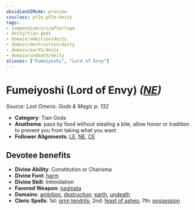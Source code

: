 ```yaml
---
obsidianUIMode: preview
cssclass: pf2e,pf2e-deity
tags:
- compendium/src/pf2e/logm
- deity/tian-gods
- domain/ambition/deity
- domain/destruction/deity
- domain/earth/deity
- domain/undeath/deity
aliases: ["Fumeiyoshi", "Lord of Envy"]
---
```

# Fumeiyoshi (Lord of Envy) *([NE](../../../Rules/traits/neutral-evil-b1.md))*  
*Source: Lost Omens: Gods & Magic p. 132*  

- **Category**: Tian Gods
- **Anathema**: pass by food without stealing a bite, allow honor or tradition to prevent you from taking what you want
- **Follower Alignments**: [LE](../../../Rules/traits/lawful-evil-b1.md), [NE](../../../Rules/traits/neutral-evil-b1.md), [CE](../../../Rules/traits/chaotic-evil-b1.md)

## Devotee benefits

- **Divine Ability**: Constitution or Charisma
- **Divine Font**: [harm](../../spells/harm.md)
- **Divine Skill**: Intimidation
- **Favored Weapon**: [naginata](../../equipment/items/naginata-logm.md)
- **Domains**: [ambition](../domains.md#Ambition), [destruction](../domains.md#Destruction), [earth](../domains.md#Earth), [undeath](../domains.md#Undeath)
- **Cleric Spells**: 1st: [grim tendrils](../../spells/grim-tendrils.md); 2nd: [feast of ashes](../../spells/feast-of-ashes-logm.md); 7th: [possession](../../spells/possession.md)